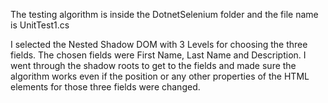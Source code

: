 The testing algorithm is inside the DotnetSelenium folder and the file name is UnitTest1.cs

I selected the Nested Shadow DOM with 3 Levels for choosing the three fields. The chosen fields were First Name, Last Name and Description. I went through the shadow roots to get to the fields and made sure the algorithm works even if the position or any other properties of the HTML elements for those three fields were changed.
